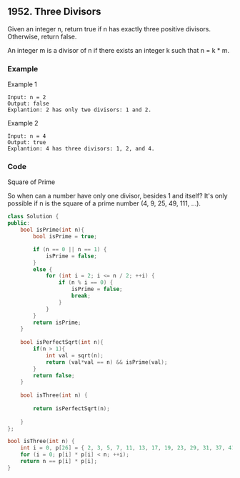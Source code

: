 ## 1952. Three Divisors

Given an integer n, return true if n has exactly three positive divisors. Otherwise, return false.

An integer m is a divisor of n if there exists an integer k such that n = k * m.

### Example

Example 1

```text
Input: n = 2
Output: false
Explantion: 2 has only two divisors: 1 and 2.
```

Example 2

```text
Input: n = 4
Output: true
Explantion: 4 has three divisors: 1, 2, and 4.
```

### Code

Square of Prime

So when can a number have only one divisor, besides 1 and itself? It's only possible if n is the square of a prime number (4, 9, 25, 49, 111, ...).

```c++
class Solution {
public:
    bool isPrime(int n){
        bool isPrime = true;

        if (n == 0 || n == 1) {
            isPrime = false;
        }
        else {
            for (int i = 2; i <= n / 2; ++i) {
                if (n % i == 0) {
                    isPrime = false;
                    break;
                }
            }
        }
        return isPrime;
    }
    
    bool isPerfectSqrt(int n){
        if(n > 1){
            int val = sqrt(n);
            return (val*val == n) && isPrime(val);
        }
        return false;
    }
        
    bool isThree(int n) {
        
        return isPerfectSqrt(n);
        
    }
};
```

```c++
bool isThree(int n) {
    int i = 0, p[26] = { 2, 3, 5, 7, 11, 13, 17, 19, 23, 29, 31, 37, 41, 43, 47, 53, 59, 61, 67, 71, 73, 79, 83, 89, 97, 101 };
    for (i = 0; p[i] * p[i] < n; ++i);
    return n == p[i] * p[i];
}
```
